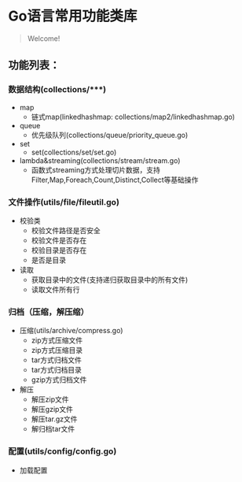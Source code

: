 # Go语言常用功能类库
> Welcome!

## 功能列表：

### 数据结构(collections/***)
+ map
    + 链式map(linkedhashmap: collections/map2/linkedhashmap.go)
+ queue
    + 优先级队列(collections/queue/priority_queue.go)
+ set
    + set(collections/set/set.go)
+ lambda&streaming(collections/stream/stream.go)
    + 函数式streaming方式处理切片数据，支持Filter,Map,Foreach,Count,Distinct,Collect等基础操作

### 文件操作(utils/file/fileutil.go)
+ 校验类
    + 校验文件路径是否安全
    + 校验文件是否存在
    + 校验目录是否存在
    + 是否是目录
+ 读取
    + 获取目录中的文件(支持递归获取目录中的所有文件)
    + 读取文件所有行

### 归档（压缩，解压缩）
+ 压缩(utils/archive/compress.go)
    + zip方式压缩文件
    + zip方式压缩目录
    + tar方式归档文件
    + tar方式归档目录
    + gzip方式归档文件
+ 解压
    + 解压zip文件
    + 解压gzip文件
    + 解压tar.gz文件
    + 解归档tar文件

### 配置(utils/config/config.go)
+ 加载配置